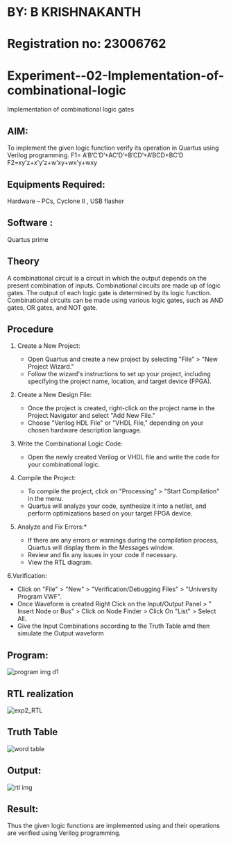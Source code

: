 # BY: B KRISHNAKANTH
# Registration no: 23006762
# Experiment--02-Implementation-of-combinational-logic
Implementation of combinational logic gates
 
## AIM:
To implement the given logic function verify its operation in Quartus using Verilog programming.
 F1= A’B’C’D’+AC’D’+B’CD’+A’BCD+BC’D
F2=xy’z+x’y’z+w’xy+wx’y+wxy
 
 
 
## Equipments Required:
 Hardware – PCs, Cyclone II , USB flasher
## Software :
Quartus prime

## Theory
 A combinational circuit is a circuit in which the output depends on the present combination of inputs. Combinational circuits are made up of logic gates. The output of each logic gate is determined by its logic function. Combinational circuits can be made using various logic gates, such as AND gates, OR gates, and NOT gate.

## Procedure
1. Create a New Project:
   - Open Quartus and create a new project by selecting "File" > "New Project Wizard."
   - Follow the wizard's instructions to set up your project, including specifying the project name, location, and target device (FPGA).
2. Create a New Design File:
   - Once the project is created, right-click on the project name in the Project Navigator and select "Add New File."
   - Choose "Verilog HDL File" or "VHDL File," depending on your chosen hardware description language.

3. Write the Combinational Logic Code:
   - Open the newly created Verilog or VHDL file and write the code for your combinational logic.
     
4. Compile the Project:
   - To compile the project, click on "Processing" > "Start Compilation" in the menu.
   - Quartus will analyze your code, synthesize it into a netlist, and perform optimizations based on your target FPGA device.

5. Analyze and Fix Errors:*
   - If there are any errors or warnings during the compilation process, Quartus will display them in the Messages window.
   - Review and fix any issues in your code if necessary.
   - View the RTL diagram.

6.Verification:
   - Click on "File" > "New" > "Verification/Debugging Files" > "University Program VWF".
   - Once Waveform is created Right Click on the Input/Output Panel > " Insert Node or Bus" > Click on Node Finder > Click On "List" > Select All.
   - Give the Input Combinations according to the Truth Table amd then simulate the Output waveform

## Program:
![program img d1](https://github.com/Krishnakanth23006762/Experiment--02-Implementation-of-combinational-logic-/assets/138849446/cb865aae-b6c6-49c9-b4e4-c3c867786f54)

## RTL realization
![exp2_RTL](https://github.com/Krishnakanth23006762/Experiment--02-Implementation-of-combinational-logic-/assets/138849446/041d80b4-5d14-4c1f-aaaa-6a8f4327a6d5)


## Truth Table

![word table ](https://github.com/Krishnakanth23006762/Experiment--02-Implementation-of-combinational-logic-/assets/138849446/7a31cbaf-0c1c-4fc6-be9e-3570ae8eb7d8)


## Output:
![rtl img](https://github.com/Krishnakanth23006762/Experiment--02-Implementation-of-combinational-logic-/assets/138849446/4677cc49-9038-4a4f-a919-6a03c8eb454b)


## Result:
Thus the given logic functions are implemented using  and their operations are verified using Verilog programming.
